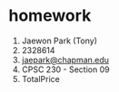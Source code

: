 # homework

1. Jaewon Park (Tony)
2. 2328614
3. jaepark@chapman.edu
4. CPSC 230 - Section 09
5. TotalPrice
